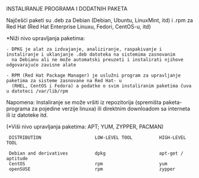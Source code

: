 INSTALIRANJE PROGRAMA I DODATNIH PAKETA

Najčešći paketi su .deb za Debian (Debian, Ubuntu, LinuxMint, itd) i .rpm za Red Hat (Red Hat Enterprise Linuxu, Fedori, CentOS-u, itd)

*Niži nivo upravljanja paketima:

    - DPKG je alat za izdvajanje, analiziranje, raspakivanje i instaliranje i uklanjanje .deb datoteka na sistemima zasnovanim 
      na Debianu ali ne može automatski preuzeti i instalirati njihove odgovarajuće zavisne alate
   
    - RPM (Red Hat Package Manager) je uslužni program za upravljanje paketima za sisteme zasnovane na Red Hat- u 
      (RHEL, CentOS i Fedora) a podatke o svim instaliranim paketima čuva u datoteci /var/lib/rpm

Napomena: Instaliranje se može vršiti iz repozitorija (spremišta paketa-programa za pojedine verzije linuxa) ili direktnim downloadom sa interneta 
          ili iz datoteke itd.
           
 (*Viši nivo upravljanja paketima: APT; YUM, ZYPPER, PACMAN)
 
     DISTRIBUTION                    LOW-LEVEL TOOL          HIGH-LEVEL TOOL
     
     Debian and derivatives          dpkg                    apt-get / aptitude
     CentOS                          rpm                     yum
     openSUSE                        rpm                     zypper